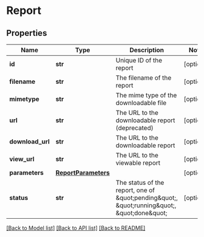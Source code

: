 # Report

## Properties
Name | Type | Description | Notes
------------ | ------------- | ------------- | -------------
**id** | **str** | Unique ID of the report | [optional] 
**filename** | **str** | The filename of the report | [optional] 
**mimetype** | **str** | The mime type of the downloadable file | [optional] 
**url** | **str** | The URL to the downloadable report (deprecated) | [optional] 
**download_url** | **str** | The URL to the downloadable report | [optional] 
**view_url** | **str** | The URL to the viewable report | [optional] 
**parameters** | [**ReportParameters**](ReportParameters.md) |  | [optional] 
**status** | **str** | The status of the report, one of \&quot;pending\&quot;, \&quot;running\&quot;, \&quot;done\&quot; | [optional] 

[[Back to Model list]](../README.md#documentation-for-models) [[Back to API list]](../README.md#documentation-for-api-endpoints) [[Back to README]](../README.md)


